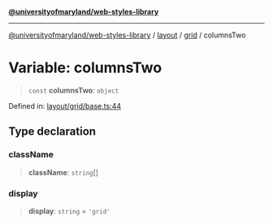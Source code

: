 [**@universityofmaryland/web-styles-library**](../../../../README.md)

***

[@universityofmaryland/web-styles-library](../../../../README.md) / [layout](../../../README.md) / [grid](../README.md) / columnsTwo

# Variable: columnsTwo

> `const` **columnsTwo**: `object`

Defined in: [layout/grid/base.ts:44](https://github.com/UMD-Digital/design-system/blob/7fa144f196ef5f0ef2b372670136735f5a5c9236/packages/styles/source/layout/grid/base.ts#L44)

## Type declaration

### className

> **className**: `string`[]

### display

> **display**: `string` = `'grid'`
